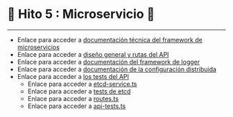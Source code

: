 
# :book: Hito 5 : Microservicio :book:

***


- Enlace para acceder a [documentación técnica del framework de microservicios](https://github.com/LCinder/Moon-vie/blob/master/docs/hito5-MicroServices.md#elecci%C3%B3n-framework-microservicio)
- Enlace para acceder a [diseño general y rutas del API](https://github.com/LCinder/Moon-vie/blob/master/docs/hito5-MicroServices.md#dise%C3%B1o-general-del-api)
- Enlace para acceder a [documentación del framework de logger](https://github.com/LCinder/Moon-vie/blob/master/docs/hito5-MicroServices.md#logs)
- Enlace para acceder a [documentación de la configuración distribuida](https://github.com/LCinder/Moon-vie/blob/master/docs/hito5-MicroServices.md#configuraci%C3%B3n-distribuida)
- Enlace para acceder a [los tests del API](https://github.com/LCinder/Moon-vie/blob/master/docs/hito5-MicroServices.md#test-api)
    - Enlace para acceder a [etcd-service.ts](https://github.com/LCinder/Moon-vie/blob/master/src/etcd-service.ts)
    - Enlace para acceder a [tests de etcd](https://github.com/LCinder/Moon-vie/blob/master/test/etcd-tests.ts)
    - Enlace para acceder a [routes.ts](https://github.com/LCinder/Moon-vie/blob/master/src/routes.ts)
    - Enlace para acceder a [api-tests.ts](https://github.com/LCinder/Moon-vie/blob/master/test/api-tests.ts)

